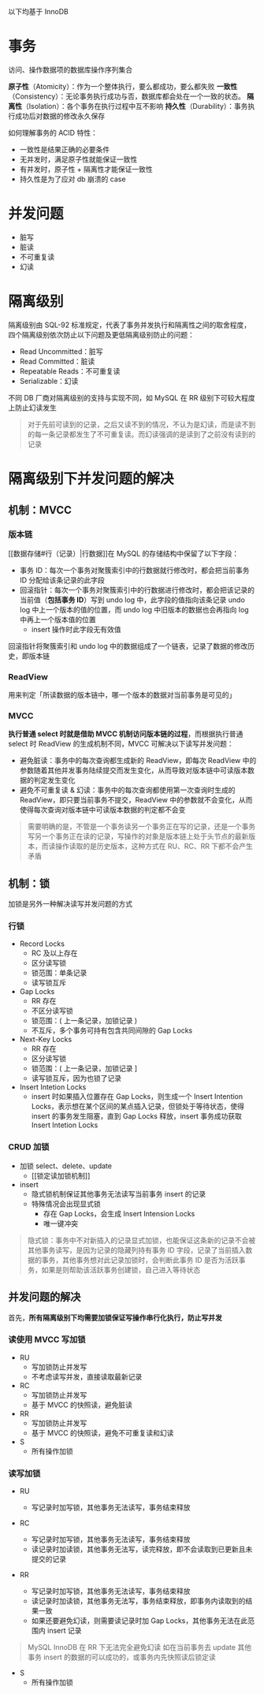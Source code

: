 以下均基于 InnoDB

# 事务

访问、操作数据项的数据库操作序列集合

**原子性**（Atomicity）：作为一个整体执行，要么都成功，要么都失败
**一致性**（Consistency）：无论事务执行成功与否，数据库都会处在一个一致的状态。
**隔离性**（Isolation）：各个事务在执行过程中互不影响
**持久性**（Durability）：事务执行成功后对数据的修改永久保存

如何理解事务的 ACID 特性：

* 一致性是结果正确的必要条件
* 无并发时，满足原子性就能保证一致性
* 有并发时，原子性 + 隔离性才能保证一致性
* 持久性是为了应对 db 崩溃的 case

# 并发问题

* 脏写
* 脏读
* 不可重复读
* 幻读
# 隔离级别

隔离级别由 SQL-92 标准规定，代表了事务并发执行和隔离性之间的取舍程度，四个隔离级别依次防止以下问题及更低隔离级别防止的问题：

* Read Uncommitted：脏写
* Read Committed：脏读
* Repeatable Reads：不可重复读
* Serializable：幻读

不同 DB 厂商对隔离级别的支持与实现不同，如 MySQL 在 RR 级别下可较大程度上防止幻读发生

> 对于先前可读到的记录，之后又读不到的情况，不认为是幻读，而是读不到的每一条记录都发生了不可重复读。而幻读强调的是读到了之前没有读到的记录

# 隔离级别下并发问题的解决

## 机制：MVCC

### 版本链

[[数据存储#行（记录）|行数据]]在 MySQL 的存储结构中保留了以下字段：

* 事务 ID：每次一个事务对聚簇索引中的行数据就行修改时，都会把当前事务 ID 分配给该条记录的此字段
* 回滚指针：每次一个事务对聚簇索引中的行数据进行修改时，都会把该记录的当前值（**包括事务 ID**）写到 undo log 中，此字段的值指向该条记录 undo log 中上一个版本的值的位置，而 undo log 中旧版本的数据也会再指向 log 中再上一个版本值的位置
	* insert 操作时此字段无有效值

回滚指针将聚簇索引和 undo log 中的数据组成了一个链表，记录了数据的修改历史，即版本链

### ReadView

用来判定「所读数据的版本链中，哪一个版本的数据对当前事务是可见的」

### MVCC

**执行普通 select 时就是借助 MVCC 机制访问版本链的过程**，而根据执行普通 select 时 ReadView 的生成机制不同，MVCC 可解决以下读写并发问题：

* 避免脏读：事务中的每次查询都生成新的 ReadView，即每次 ReadView 中的参数随着其他并发事务陆续提交而发生变化，从而导致对版本链中可读版本数据的判定发生变化
* 避免不可重复读 & 幻读：事务中的每次查询都使用第一次查询时生成的 ReadView，即只要当前事务不提交，ReadView 中的参数就不会变化，从而使得每次查询对版本链中可读版本数据的判定都不会变

> 需要明确的是，不管是一个事务读另一个事务正在写的记录，还是一个事务写另一个事务正在读的记录，写操作的对象是版本链上处于头节点的最新版本，而读操作读取的是历史版本，这种方式在 RU、RC、RR 下都不会产生矛盾

## 机制：锁

加锁是另外一种解决读写并发问题的方式

### 行锁

* Record Locks
	* RC 及以上存在
	* 区分读写锁
	* 锁范围：单条记录
	* 读写锁互斥
* Gap Locks
	* RR 存在
	* 不区分读写锁
	* 锁范围：( 上一条记录，加锁记录 )
	* 不互斥，多个事务可持有包含共同间隙的 Gap Locks
* Next-Key Locks
	* RR 存在
	* 区分读写锁
	* 锁范围：( 上一条记录，加锁记录 ]
	* 读写锁互斥，因为也锁了记录
* Insert Intetion Locks
	* insert 时如果插入位置存在 Gap Locks，则生成一个 Insert Intention Locks，表示想在某个区间的某点插入记录，但锁处于等待状态，使得 insert 的事务发生阻塞，直到 Gap Locks 释放，insert 事务成功获取 Insert Intetion Locks

### CRUD 加锁

* 加锁 select、delete、update
	* [[锁定读加锁机制]]
* insert
	* 隐式锁机制保证其他事务无法读写当前事务 insert 的记录
	* 特殊情况会出现显式锁
		* 存在 Gap Locks，会生成 Insert Intension Locks
		* 唯一键冲突

> 隐式锁：事务中不对新插入的记录显式加锁，也能保证这条新的记录不会被其他事务读写，是因为记录的隐藏列持有事务 ID 字段，记录了当前插入数据的事务，其他事务想对此记录加锁时，会判断此事务 ID 是否为活跃事务，如果是则帮助该活跃事务创建锁，自己进入等待状态

## 并发问题的解决

首先，**所有隔离级别下均需要加锁保证写操作串行化执行，防止写并发**

### 读使用 MVCC 写加锁

* RU
	* 写加锁防止并发写
	* 不考虑读写并发，直接读取最新记录
* RC
	* 写加锁防止并发写
	* 基于 MVCC 的快照读，避免脏读
* RR
	* 写加锁防止并发写
	* 基于 MVCC 的快照读，避免不可重复读和幻读
* S
	* 所有操作加锁
### 读写加锁

* RU
	* 写记录时加写锁，其他事务无法读写，事务结束释放

* RC
	* 写记录时加写锁，其他事务无法读写，事务结束释放
	* 读记录时加读锁，其他事务无法写，读完释放，即不会读取到已更新且未提交的记录
* RR
	* 写记录时加写锁，其他事务无法读写，事务结束释放
	* 读记录时加读锁，其他事务无法写，事务结束释放，即事务内读取到的结果一致
	* 如果还要避免幻读，则需要读记录时加 Gap Locks，其他事务无法在此范围内 insert 记录

> MySQL InnoDB 在 RR 下无法完全避免幻读
> 如在当前事务去 update 其他事务 insert 的数据的可以成功的，或事务内先快照读后锁定读

* S
	* 所有操作加锁